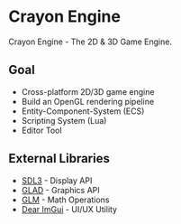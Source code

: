 # Crayon Engine

Crayon Engine - The 2D & 3D Game Engine.

## Goal
- Cross-platform 2D/3D game engine 
- Build an OpenGL rendering pipeline 
- Entity-Component-System (ECS)
- Scripting System (Lua)
- Editor Tool

## External Libraries
- [SDL3](https://libsdl.org) - Display API
- [GLAD](https://github.com/Dav1dde/glad) - Graphics API
- [GLM](https://github.com/g-truc/glm) - Math Operations
- [Dear ImGui](https://github.com/ocornut/imgui) - UI/UX Utility